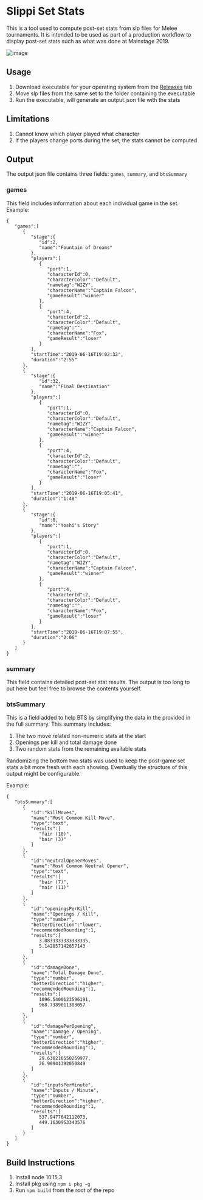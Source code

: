 # Slippi Set Stats
This is a tool used to compute post-set stats from slp files for Melee tournaments. It is intended to be used as part of a production workflow to display post-set stats such as what was done at Mainstage 2019.

![image](https://user-images.githubusercontent.com/1534726/65564174-e8c92080-df00-11e9-9805-bfc83638f19d.png)
## Usage
1. Download executable for your operating system from the [Releases](https://github.com/JLaferri/slippi-set-stats/releases) tab
2. Move slp files from the same set to the folder containing the executable
3. Run the executable, will generate an output.json file with the stats
## Limitations
1. Cannot know which player played what character
2. If the players change ports during the set, the stats cannot be computed
## Output
The output json file contains three fields: `games`, `summary`, and `btsSummary`
### games
This field includes information about each individual game in the set. Example:
```
{ 
   "games":[ 
      { 
         "stage":{ 
            "id":2,
            "name":"Fountain of Dreams"
         },
         "players":[ 
            { 
               "port":1,
               "characterId":0,
               "characterColor":"Default",
               "nametag":"WIZY",
               "characterName":"Captain Falcon",
               "gameResult":"winner"
            },
            { 
               "port":4,
               "characterId":2,
               "characterColor":"Default",
               "nametag":"",
               "characterName":"Fox",
               "gameResult":"loser"
            }
         ],
         "startTime":"2019-06-16T19:02:32",
         "duration":"2:55"
      },
      { 
         "stage":{ 
            "id":32,
            "name":"Final Destination"
         },
         "players":[ 
            { 
               "port":1,
               "characterId":0,
               "characterColor":"Default",
               "nametag":"WIZY",
               "characterName":"Captain Falcon",
               "gameResult":"winner"
            },
            { 
               "port":4,
               "characterId":2,
               "characterColor":"Default",
               "nametag":"",
               "characterName":"Fox",
               "gameResult":"loser"
            }
         ],
         "startTime":"2019-06-16T19:05:41",
         "duration":"1:48"
      },
      { 
         "stage":{ 
            "id":8,
            "name":"Yoshi's Story"
         },
         "players":[ 
            { 
               "port":1,
               "characterId":0,
               "characterColor":"Default",
               "nametag":"WIZY",
               "characterName":"Captain Falcon",
               "gameResult":"winner"
            },
            { 
               "port":4,
               "characterId":2,
               "characterColor":"Default",
               "nametag":"",
               "characterName":"Fox",
               "gameResult":"loser"
            }
         ],
         "startTime":"2019-06-16T19:07:55",
         "duration":"2:06"
      }
   ]
}
```
### summary
This field contains detailed post-set stat results. The output is too long to put here but feel free to browse the contents yourself.
### btsSummary
This is a field added to help BTS by simplifying the data in the provided in the full summary. This summary includes:
1. The two move related non-numeric stats at the start
2. Openings per kill and total damage done
3. Two random stats from the remaining available stats

Randomizing the bottom two stats was used to keep the post-game set stats a bit more fresh with each showing. Eventually the structure of this output might be configurable.

Example:
```
{ 
   "btsSummary":[ 
      { 
         "id":"killMoves",
         "name":"Most Common Kill Move",
         "type":"text",
         "results":[ 
            "fair (10)",
            "bair (3)"
         ]
      },
      { 
         "id":"neutralOpenerMoves",
         "name":"Most Common Neutral Opener",
         "type":"text",
         "results":[ 
            "bair (7)",
            "nair (11)"
         ]
      },
      { 
         "id":"openingsPerKill",
         "name":"Openings / Kill",
         "type":"number",
         "betterDirection":"lower",
         "recommendedRounding":1,
         "results":[ 
            3.0833333333333335,
            5.142857142857143
         ]
      },
      { 
         "id":"damageDone",
         "name":"Total Damage Done",
         "type":"number",
         "betterDirection":"higher",
         "recommendedRounding":1,
         "results":[ 
            1096.5400123596191,
            968.7389011383057
         ]
      },
      { 
         "id":"damagePerOpening",
         "name":"Damage / Opening",
         "type":"number",
         "betterDirection":"higher",
         "recommendedRounding":1,
         "results":[ 
            29.636216550259977,
            26.90941392050849
         ]
      },
      { 
         "id":"inputsPerMinute",
         "name":"Inputs / Minute",
         "type":"number",
         "betterDirection":"higher",
         "recommendedRounding":1,
         "results":[ 
            537.9477642112073,
            449.1630953343576
         ]
      }
   ]
}
```
## Build Instructions
1. Install node 10.15.3
2. Install pkg using `npm i pkg -g`
3. Run `npm build` from the root of the repo
